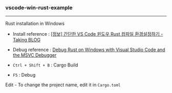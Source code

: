 ### vscode-win-rust-example
---

Rust installation in Windows
 - Install reference : [[정보] 간단한 VS Code 윈도우 Rust 컴파일 환경설정하기 - Taking BLOG](https://taking.kr/blog/archives/5436.html)

 - Debug reference : [Debug Rust on Windows with Visual Studio Code and the MSVC Debugger](http://www.brycevandyk.com/debug-rust-on-windows-with-visual-studio-code-and-the-msvc-debugger/)
 - `Ctrl + Shift + B` : Cargo Build
 - `F5` : Debug

Edit - To change the project name, edit it in `Cargo.toml`